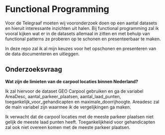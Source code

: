 # Functional Programming

Voor de Telegraaf moeten wij vooronderzoek doen op een aantal datasets en hieruit interessante inzichten uit halen. Bij functional programming zal ik vooral kijken wat er in de 
datasets allemaal in zitten en met behulp van functional patterns ze proberen op te schonen en presenteerbaar te maken.

In deze repo zal ik al mijn keuzes voor het opschonen en presenteren van de data documenteren en uitleggen.

## Onderzoeksvraag

**Wat zijn de limieten van de carpool locaties binnen Nederland?**

Ik zal hiervoor de dataset GEO Carpool gebruiken en ga de variabel AreaDesc, aantal_parkeer_plaatsen, aantal_laad_punten, toegankelijk_voor_gehandicapten en maximale_doorrijhoogte. Areadesc zal de main variabel zijn waarmee ik de vergelijkingen ga maken.

Ik verwacht dat de carpool locaties met de meeste parkeer plaatsen niet gelijk de meeste laad punten heeft. Toegankelijkheid voor gehandicapten zal ook niet overeen komen met
de meeste parkeer plaatsen.
